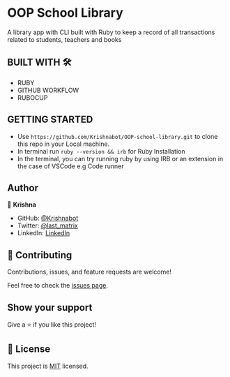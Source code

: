 # OOP School Library
A library app with CLI built with Ruby to keep a record of all transactions related to students, teachers and books

## BUILT WITH  :hammer_and_wrench: 

- RUBY
- GITHUB WORKFLOW
- RUBOCUP

## GETTING STARTED

- Use `https://github.com/Krishnabot/OOP-school-library.git` to clone this repo in your Local machine.
- In terminal  run `ruby --version && irb` for Ruby Installation 
- In the terminal, you can try running ruby by using IRB or an extension in the case of VSCode e.g Code runner

## Author

👤 **Krishna**

- GitHub: [@Krishnabot](https://github.com/Krishnabot)
- Twitter: [@last_matrix](https://twitter.com/last_matrix)
- LinkedIn: [LinkedIn](https://www.linkedin.com/in/krishna-prasad-acharya-3596bb130/)


## 🤝 Contributing

Contributions, issues, and feature requests are welcome!

Feel free to check the [issues page](https://github.com/Krishnabot/OOP-school-library/issues).

## Show your support

Give a ⭐️ if you like this project!

## 📝 License

This project is [MIT](./LICENSE) licensed.
